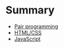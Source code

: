 # Summary

* [Pair programming](pair-programming.md)
* [HTML/CSS](html-css/README.md)
* [JavaScript](javascript/README.md)
